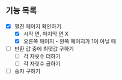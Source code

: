 ## 기능 목록
- [X] 펼친 페이지 확인하기
  - [X] 시작 면, 마지막 면 X
  - [X] 오른쪽 페이지 - 왼쪽 페이지가 1이 아닐 때
- [ ] 반환 값 중에 최댓값 구하기
  - [ ] 각 자릿수 더하기
  - [ ] 각 자릿수 곱하기
- [ ] 승자 구하기
